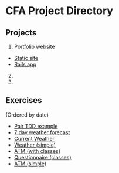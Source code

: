 # CFA Project Directory


## Projects

1. Portfolio website
  * [Static site](http://binnyk.github.io)
  * [Rails app](http://binnyk.herokuapp.com)

2. 

3. 

## Exercises 
(Ordered by date)

* [Pair TDD example](https://github.com/BinnyK/cfa-ex-pair-tdd)
* [7 day weather forecast](https://github.com/BinnyK/cfa-ex-weather-forecast)
* [Current Weather](https://github.com/BinnyK/cfa-ex-current-temp)
* [Weather (simple)](https://github.com/BinnyK/cfa-ex-temperature)
* [ATM (with classes)](https://github.com/BinnyK/cfa-ex-atm-v2)
* [Questionnaire (classes)](https://github.com/BinnyK/cfa-ex-questionnaire)
* [ATM (simple)](https://github.com/BinnyK/cfa-ex-atm)



